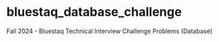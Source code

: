 # bluestaq_database_challenge
Fall 2024 - Bluestaq Technical Interview Challenge Problems (Database)
